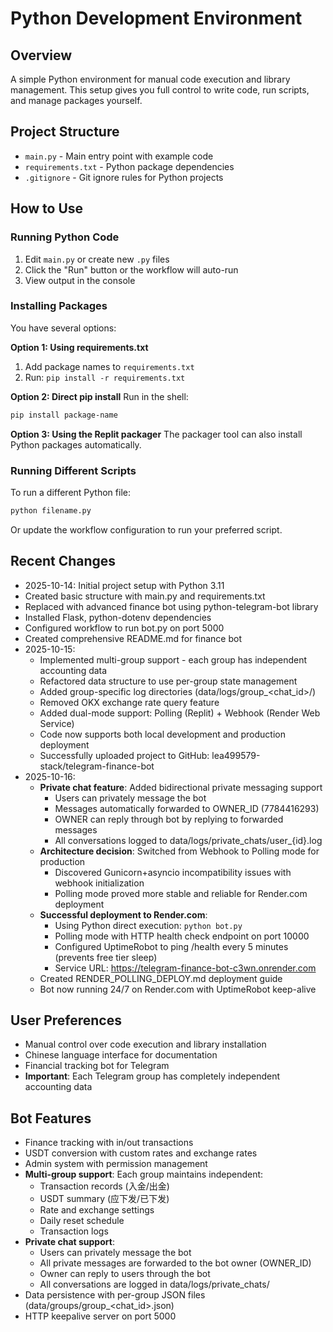 # Python Development Environment

## Overview
A simple Python environment for manual code execution and library management. This setup gives you full control to write code, run scripts, and manage packages yourself.

## Project Structure
- `main.py` - Main entry point with example code
- `requirements.txt` - Python package dependencies
- `.gitignore` - Git ignore rules for Python projects

## How to Use

### Running Python Code
1. Edit `main.py` or create new `.py` files
2. Click the "Run" button or the workflow will auto-run
3. View output in the console

### Installing Packages
You have several options:

**Option 1: Using requirements.txt**
1. Add package names to `requirements.txt`
2. Run: `pip install -r requirements.txt`

**Option 2: Direct pip install**
Run in the shell:
```bash
pip install package-name
```

**Option 3: Using the Replit packager**
The packager tool can also install Python packages automatically.

### Running Different Scripts
To run a different Python file:
```bash
python filename.py
```

Or update the workflow configuration to run your preferred script.

## Recent Changes
- 2025-10-14: Initial project setup with Python 3.11
- Created basic structure with main.py and requirements.txt
- Replaced with advanced finance bot using python-telegram-bot library
- Installed Flask, python-dotenv dependencies
- Configured workflow to run bot.py on port 5000
- Created comprehensive README.md for finance bot
- 2025-10-15: 
  - Implemented multi-group support - each group has independent accounting data
  - Refactored data structure to use per-group state management
  - Added group-specific log directories (data/logs/group_<chat_id>/)
  - Removed OKX exchange rate query feature
  - Added dual-mode support: Polling (Replit) + Webhook (Render Web Service)
  - Code now supports both local development and production deployment
  - Successfully uploaded project to GitHub: lea499579-stack/telegram-finance-bot
- 2025-10-16:
  - **Private chat feature**: Added bidirectional private messaging support
    - Users can privately message the bot
    - Messages automatically forwarded to OWNER_ID (7784416293)
    - OWNER can reply through bot by replying to forwarded messages
    - All conversations logged to data/logs/private_chats/user_{id}.log
  - **Architecture decision**: Switched from Webhook to Polling mode for production
    - Discovered Gunicorn+asyncio incompatibility issues with webhook initialization
    - Polling mode proved more stable and reliable for Render.com deployment
  - **Successful deployment to Render.com**:
    - Using Python direct execution: `python bot.py`
    - Polling mode with HTTP health check endpoint on port 10000
    - Configured UptimeRobot to ping /health every 5 minutes (prevents free tier sleep)
    - Service URL: https://telegram-finance-bot-c3wn.onrender.com
  - Created RENDER_POLLING_DEPLOY.md deployment guide
  - Bot now running 24/7 on Render.com with UptimeRobot keep-alive

## User Preferences
- Manual control over code execution and library installation
- Chinese language interface for documentation
- Financial tracking bot for Telegram
- **Important**: Each Telegram group has completely independent accounting data

## Bot Features
- Finance tracking with in/out transactions
- USDT conversion with custom rates and exchange rates
- Admin system with permission management
- **Multi-group support**: Each group maintains independent:
  - Transaction records (入金/出金)
  - USDT summary (应下发/已下发)
  - Rate and exchange settings
  - Daily reset schedule
  - Transaction logs
- **Private chat support**: 
  - Users can privately message the bot
  - All private messages are forwarded to the bot owner (OWNER_ID)
  - Owner can reply to users through the bot
  - All conversations are logged in data/logs/private_chats/
- Data persistence with per-group JSON files (data/groups/group_<chat_id>.json)
- HTTP keepalive server on port 5000
